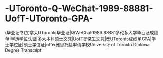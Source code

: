 # -UToronto-Q-WeChat-1989-88881-UofT-UToronto-GPA-
(毕业证书)加拿大UToronto毕业证|Q/WeChat:1989 88881多伦多大学毕业证成绩单|学历学位认证|多大本科硕士文凭|UofT研究生文凭|改UToronto成绩单GPA|学士学位证|硕士学位证|offer雅思托福申请学校University of Toronto Diploma Degree Transcript
